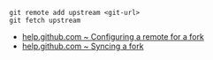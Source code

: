     git remote add upstream <git-url>
    git fetch upstream

- [help.github.com ~ Configuring a remote for a fork](https://help.github.com/en/github/collaborating-with-issues-and-pull-requests/configuring-a-remote-for-a-fork)
- [help.github.com ~ Syncing a fork](https://help.github.com/en/github/collaborating-with-issues-and-pull-requests/syncing-a-fork)
